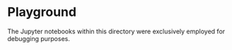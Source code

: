 # Playground

The Jupyter notebooks within this directory were exclusively employed for debugging purposes.